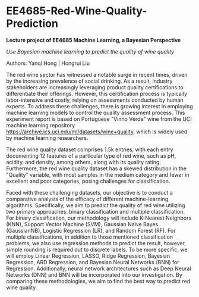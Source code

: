 # EE4685-Red-Wine-Quality-Prediction
**Lecture project of EE4685 Machine Learning, a Bayesian Perspective**

_Use Bayesian machine learning to predict the quality of wine quality_

Authors: Yanqi Hong | Hongrui Liu 

The red wine sector has witnessed a notable surge in recent times, driven by the increasing prevalence of social drinking. As a result, industry stakeholders are increasingly leveraging product quality certifications to differentiate their offerings. However, this certification process is typically labor-intensive and costly, relying on assessments conducted by human experts. To address these challenges, there is growing interest in employing machine learning models to control the quality assessment process. This experiment report is based on Portuguese "Vinho Verde" wine from the UCI machine learning repository https://archive.ics.uci.edu/ml/datasets/wine+quality, which is widely used by machine learning researchers.

The red wine quality dataset comprises 1.5k entries, with each entry documenting 12 features of a particular type of red wine, such as pH, acidity, and density, among others, along with its quality rating. 
Furthermore, the red wine quality dataset has a skewed distribution in the "Quality" variable, with most samples in the medium category and fewer in excellent and poor categories, posing challenges for classification. 

Faced with these challenging datasets, our objective is to conduct a comparative analysis of the efficacy of different machine-learning algorithms. Specifically, we aim to predict the quality of red wine utilizing two primary approaches: binary classification and multiple classification. For binary classification, our methodology will include K-Nearest Neighbors (KNN), Support Vector Machine (SVM), Gaussian Naive Bayes (GaussianNB), Logistic Regression (LR), and Random Forest (RF). For multiple classifications, in addition to those mentioned classification problems, we also use regression methods to predict the result, however, simple rounding is required dut to discrete labels. To be more specific, we will employ Linear Regression, LASSO, Ridge Regression, Bayesian Regression, ARD Regression, and Bayesian Neural Networks (BNN) for Regression. Additionally, neural network architectures such as Deep Neural Networks (DNN) and BNN will be incorporated into our investigation. By comparing these methodologies, we aim to find the best way to predict red wine quality.
